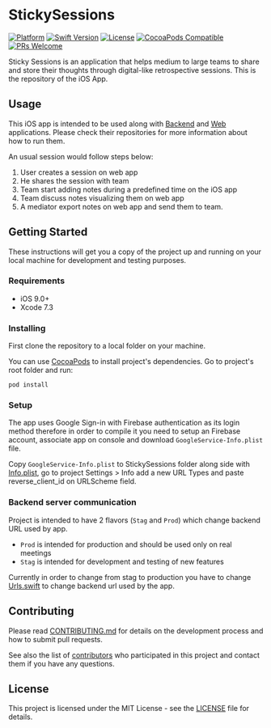 # StickySessions

[![Platform][platform-ios-image]][platform-ios-url]
[![Swift Version][swift-image]][swift-url]
[![License][license-image]][license-url]
[![CocoaPods Compatible][pod-image]][pod-url]
[![PRs Welcome][prs-welcome-image]][prs-welcome-url]

Sticky Sessions is an application that helps medium to large teams to share and store their thoughts through digital-like retrospective sessions. This is the repository of the iOS App.

## Usage

This iOS app is intended to be used along with [Backend][server] and [Web][web] applications. Please check their repositories for more information about how to run them.

An usual session would follow steps below:
1. User creates a session on web app
2. He shares the session with team
3. Team start adding notes during a predefined time on the iOS app
4. Team discuss notes visualizing them on web app
5. A mediator export notes on web app and send them to team.

## Getting Started

These instructions will get you a copy of the project up and running on your local machine for development and testing purposes.

### Requirements

- iOS 9.0+
- Xcode 7.3

### Installing

First clone the repository to a local folder on your machine.

You can use [CocoaPods](http://cocoapods.org/) to install project's dependencies. Go to project's root folder and run:

```
pod install
```

### Setup

The app uses Google Sign-in with Firebase authentication as its login method therefore in order to compile it you need to setup an Firebase account, associate app on console and download `GoogleService-Info.plist` file.

Copy `GoogleService-Info.plist` to StickySessions folder along side with [Info.plist](StickySessions/Info.plist), go to project Settings > Info add a new URL Types and paste reverse_client_id on URLScheme field.

### Backend server communication

Project is intended to have 2 flavors (`Stag` and `Prod`) which change backend URL used by app.
- `Prod` is intended for production and should be used only on real meetings
- `Stag` is intended for development and testing of new features

Currently in order to change from stag to production you have to change [Urls.swift](StickySessions/Remote/Urls.swift) to change backend url used by the app.

## Contributing

Please read [CONTRIBUTING.md](CONTRIBUTING.md) for details on the development process and how to submit pull requests.

See also the list of [contributors](https://github.com/DiscordTime/sticky-sessions-ios/graphs/contributors) who participated in this project and contact them if you have any questions.

## License

This project is licensed under the MIT License - see the [LICENSE](LICENSE) file for details.

[server]: https://github.com/DiscordTime/sticky-sessions-server/tree/dev
[web]:https://github.com/DiscordTime/sticky-sessions-web/tree/dev

[platform-ios-image]: https://img.shields.io/badge/platform-ios-lightgrey.svg
[platform-ios-url]: https://developer.apple.com/ios/
[swift-image]: https://img.shields.io/badge/swift-5.0-orange.svg
[swift-url]: https://swift.org/
[license-image]: https://img.shields.io/badge/License-MIT-blue.svg
[license-url]: LICENSE
[pod-image]: https://img.shields.io/badge/pod-v1.7.2-red.svg
[pod-url]: http://cocoapods.org
[prs-welcome-image]: https://img.shields.io/badge/PRs-welcome-green.svg
[prs-welcome-url]: https://github.com/DiscordTime/sticky-sessions-ios/issues